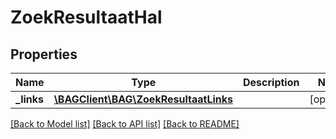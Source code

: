 # ZoekResultaatHal

## Properties
Name | Type | Description | Notes
------------ | ------------- | ------------- | -------------
**_links** | [**\BAGClient\BAG\ZoekResultaatLinks**](ZoekResultaatLinks.md) |  | [optional] 

[[Back to Model list]](../../README.md#documentation-for-models) [[Back to API list]](../../README.md#documentation-for-api-endpoints) [[Back to README]](../../README.md)

